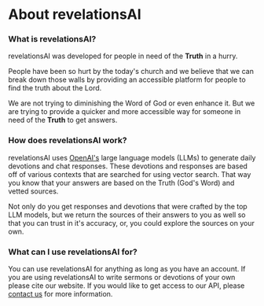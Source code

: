 # About revelationsAI

### What is revelationsAI?

revelationsAI was developed for people in need of the **Truth** in a hurry.

People have been so hurt by the today's church and we believe that we can break down those walls by providing an accessible platform for people to find the truth about the Lord.

We are not trying to diminishing the Word of God or even enhance it. But we are trying to provide a quicker and more accessible way for someone in need of the **Truth** to get answers.

### How does revelationsAI work?

revelationsAI uses [OpenAI&#39;s](https://openai.com/) large language models (LLMs) to generate daily devotions and chat responses. These devotions and responses are based off of various contexts that are searched for using vector search. That way you know that your answers are based on the Truth (God's Word) and vetted sources.

Not only do you get responses and devotions that were crafted by the top LLM models, but we return the sources of their answers to you as well so that you can trust in it's accuracy, or, you could explore the sources on your own.

### What can I use revelationsAI for?

You can use revelationsAI for anything as long as you have an account. If you are using revelationsAI to write sermons or devotions of your own please cite our website. If you would like to get access to our API, please [contact us](mailto:admin@revelationsai.com) for more information.
